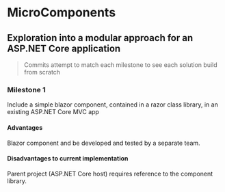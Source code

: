 # MicroComponents
## Exploration into a modular approach for an ASP.NET Core application

> Commits attempt to match each milestone to see each solution build from scratch

### Milestone 1
Include a simple blazor component, contained in a razor class library, in an existing ASP.NET Core MVC app

#### Advantages
Blazor component and be developed and tested by a separate team.
#### Disadvantages to current implementation
Parent project (ASP.NET Core host) requires reference to the component library.
